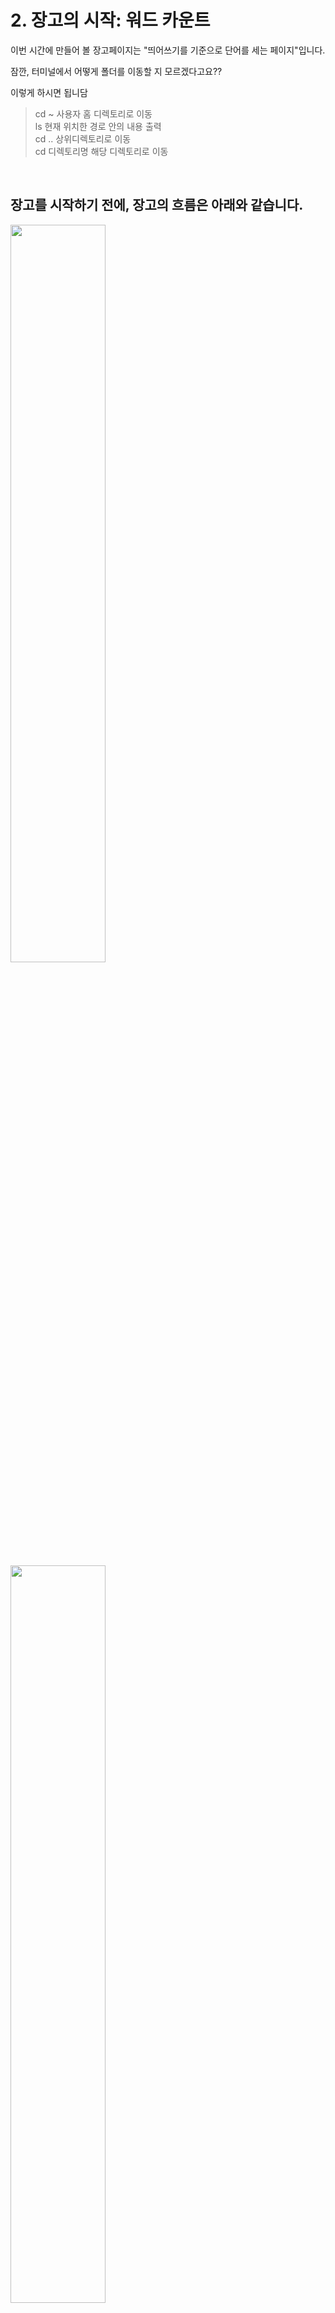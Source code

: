 # 2. 장고의 시작: 워드 카운트
이번 시간에 만들어 볼 장고페이지는 "띄어쓰기를 기준으로 단어를 세는 페이지"입니다.

잠깐, 터미널에서 어떻게 폴더를 이동할 지 모르겠다고요??

이렇게 하시면 됩니담

> cd ~     사용자 홈 디렉토리로 이동 <br/> ls    현재 위치한 경로 안의 내용 출력 <br/> cd ..     상위디렉토리로 이동 <br/> cd     디렉토리명 해당 디렉토리로 이동


<br/>

## 장고를 시작하기 전에, 장고의 흐름은 아래와 같습니다.
<img src="https://postfiles.pstatic.net/MjAyMDA2MTZfMzQg/MDAxNTkyMjg1NjE5MDE5.TWrIJ081Jln3EqxMbRuJpC49my4W-67gdMmEOD4lsZcg.4TinpUzMUZRMeEsJPdglKSx8BjRbdg1fxPre_Nj7e9kg.PNG.rmawjdals/%EC%8A%A4%ED%81%AC%EB%A6%B0%EC%83%B7_2020-06-16_%EC%98%A4%ED%9B%84_2.31.02.png?type=w580" width="55%"/>
<img src="https://postfiles.pstatic.net/MjAyMDA2MTZfMTc3/MDAxNTkyMjg1NjE5MDE0.C26k0pUKLSBo58ACHr22Ignz6ADlLDNxoO4bjlNXwukg.ZyMRJDpXPnbhxVQW6p_mJYKMU8s28jxI1kWwbn-T2sIg.PNG.rmawjdals/%EC%8A%A4%ED%81%AC%EB%A6%B0%EC%83%B7_2020-06-16_%EC%98%A4%ED%9B%84_2.31.10.png?type=w580" width="55%"/>


## 1) 장고 프로젝트 기본 설정하기

가상환경을 키고, 프로젝트를 생성해줍니다.

사전에 가상환경을 키고 진행합시다(중요도 백만개!!)

▶  맥, 리눅스의 경우 `source 가상환경명/bin/activate`

▶  윈도우의 경우 `가상환경명/Scripts/activate`

<br/>

### (1) project 만들기

터미널을 킨 후, twoproject라는 프로젝트를 생성해줍니다.

```
django-admin startproject twoproject
```

<img src="https://postfiles.pstatic.net/MjAyMDA2MTZfMTg4/MDAxNTkyMjg1NjE5MDE4.HBNnag47tGqbErR6hmv_P6lMz_Xm5_dGNOLfRusnZiEg.T5K-cYgqYxfIhxQH8MAbJi0gHxZo3Pz5S9u506fHfDQg.PNG.rmawjdals/%EC%8A%A4%ED%81%AC%EB%A6%B0%EC%83%B7_2020-06-16_%EC%98%A4%ED%9B%84_2.32.05.png?type=w580" width="55%"/>
<br/>

### (2) app 만들기

터미널에서 `cd two_assignment`를 쳐서 폴더 위치를 변경합니다.

(manage.py가 있는 폴더에서 app폴더를 만드니까 폴더위치를 변경함.)

그 후 아래 코드를 쳐서 `wordcount`라는 앱폴더를 생성합니다.

```
python manage.py startapp wordcount
```

<img src="https://postfiles.pstatic.net/MjAyMDA2MTZfMzcg/MDAxNTkyMjg1NjE5MjIy.n8TYnaZwkGnpS5pcpp_PaHS1bjTetuZw1ibtZSKtnEcg.Z7Un_fxwwoVuV0ukJFzOj1y9sE-34xSn3irzfiQ8YW4g.PNG.rmawjdals/%EC%8A%A4%ED%81%AC%EB%A6%B0%EC%83%B7_2020-06-16_%EC%98%A4%ED%9B%84_2.32.12.png?type=w580" width="55%"/>

<br/>

### (3) settings.py 설정하기

app을 만들었나요? 그럼 우리 프로젝트에게 만들어진 app의 존재를 알려주고 사용을 해야겠죠? 

`settings.py`파일에서 코드를 작성해주면 됩니다.

```
'wordcount.apps.WordcountConfig'
```

<img src="https://postfiles.pstatic.net/MjAyMDA2MTZfMjU0/MDAxNTkyMjg1NjE5MjYy.iTi5sP6jLtywc-p9VB-85MPx8KfZcNRaAQ47TOEFfjwg.jyGansWnzeAs2BCOC-Gg_I7wf-y8JItpadgdxFdQ93sg.PNG.rmawjdals/%EC%8A%A4%ED%81%AC%EB%A6%B0%EC%83%B7_2020-06-16_%EC%98%A4%ED%9B%84_2.32.19.png?type=w580" width="55%"/>

<br/>

### (4) template 설정하기

이제 사용자에게 보여질 html파일을 만들어봅시다.

우리가 만든 `app폴더(wordcount)`안에서 `templates`폴더를 생성을 만들고

`templates폴더 안 > wordcount폴더` 안에 html파일을 만듭니다.

```
wordcount폴더(app) > template폴더(만듬) > wordcount폴더 > html파일을 만듬
```

<img src="https://postfiles.pstatic.net/MjAyMDA2MTZfNDcg/MDAxNTkyMjg1NjE5MjY5.ZafS4Rd06W-ocSzk0iOBaMBKO4H_LzJZN3UUskTzW78g.eyIedt7ywBs-7W9dmmLBjtg--vUOTQQbvFxPW0Vc8NEg.PNG.rmawjdals/%EC%8A%A4%ED%81%AC%EB%A6%B0%EC%83%B7_2020-06-16_%EC%98%A4%ED%9B%84_2.32.24.png?type=w580" width="55%"/>

<br/>

### (5) view.py 설정하기

사용자에게 보여질 html파일을 만들었나요?  

그럼 `view.py`에서 유저에게 보여질 화면(html)을 언제, 어떻게 처리할지 

알려주는 함수를 적어줍니다.

```python
def home(request):
    return render(request, 'wordcount/home.html')
```

<img src="https://postfiles.pstatic.net/MjAyMDA2MTZfMTIx/MDAxNTkyMjg1NjE5MzAw.2XRlL8AmT35OboKv5fSz_WSkLmfo3-L7cRnD3xw4ZsUg.F161CBU3qsO29RYBJm3AT0vGZDuQDd2ZhcgmdUEt3k4g.PNG.rmawjdals/%EC%8A%A4%ED%81%AC%EB%A6%B0%EC%83%B7_2020-06-16_%EC%98%A4%ED%9B%84_2.32.30.png?type=w580" width="55%"/>

<br/>

### (6) url.py 설정하기

`url.py`에 내가 만든 html이 어떤 url을 입력할 시 뜨게 할지 결정하는 코드를 씁시다.

(주의! views.py파일 안에 만들어 놓은 `home함수`를 이용하기 위해서는 

`urls.py`에 `views.py`을 `import`해야합니다.)

```python
//(1) import하기
import wordcount.views

urlpatterns = [
//(2) path에 아래 형식의 코드 쓰기
    path('admin/', admin.site.urls),
    path('', wordcount.views.home, name="home"),
//  ''로 url요청이 들어오면 wordcount폴더 안에 
//  views라는 파일 안에 있는 home이라는 함수를 실행한다. 
//  이런 path를 home이라고 부른다.
    path('about/', wordcount.views.about, name="about"),
    path('count/', wordcount.views.count, name="count"),

]
```

<img src="https://postfiles.pstatic.net/MjAxOTAxMjBfMTc1/MDAxNTQ3OTcxNzM5MjEx.ED_FRnVmamaBqU9IKXtoleoXsV3wi9W5me13UxtJb8Ig.H4P1DyvInK9onXNv9PyYN2__YREM2enrRyVRMx3-r3sg.PNG.rmawjdals/%EC%8A%A4%ED%81%AC%EB%A6%B0%EC%83%B7_2019-01-20_%EC%98%A4%ED%9B%84_5.08.57.png?type=w580" width="55%"/>


<hr />


## 2) About.html 만들고 링크걸기

최종 화면 구성은 이렇습니다.

▶ home.html(초기화면)

▶ about.html(글을 작성하는 화면) 

▶ count.html(센 단어를 보여주는 화면)

about.html을 만들고 설정하는 방법은

 home.html을 만드는 방법과 같으므로 설명은 생략합니다^^
 
<img src="https://postfiles.pstatic.net/MjAyMDA2MTZfMjcy/MDAxNTkyMjg1NjE5Mzg0.VbLwIe-ppnjPwQ9ZHmacNErEwr2pcM1ZbV58h6dwjzog.rSmyCCsYLHxTxhPGvTK4hT42bmrO9Sf-ucU3m8Vm_vsg.PNG.rmawjdals/%EC%8A%A4%ED%81%AC%EB%A6%B0%EC%83%B7_2020-06-16_%EC%98%A4%ED%9B%84_2.32.50.png?type=w580" width="55%"/>


<hr />

## 3) count.html 설정하고 데이터 가져오기

장고에서는 어떤 형식으로 데이터를 주고 받을까요?

<br/>

### (1) home.html에 있던 데이터들을 이런 경로로 이동합니다.

<img src="https://postfiles.pstatic.net/MjAyMDA2MTZfMTg2/MDAxNTkyMjg1NjE5NDc0.g9AE2RDRBgga-ScESdtMVGaQ4GsHjuNs1Yk7alfLMBQg.vtoKMqz4hwcGVfcbH4FONIIP4heueojiCJrjlWPcFBwg.PNG.rmawjdals/%EC%8A%A4%ED%81%AC%EB%A6%B0%EC%83%B7_2020-06-16_%EC%98%A4%ED%9B%84_2.33.04.png?type=w580" width="55%"/>
<img src="https://postfiles.pstatic.net/MjAyMDA2MTZfMjEw/MDAxNTkyMjg1NjE5NTUy.L7tOAtEZi-Q_vxg4yZYgLlsXD8jijoWLuD7k7KSo-PEg.4IdljiQoxRP6SdiuWvP_5aR5yEWvLGapdq-pNmBalksg.PNG.rmawjdals/%EC%8A%A4%ED%81%AC%EB%A6%B0%EC%83%B7_2020-06-16_%EC%98%A4%ED%9B%84_2.33.10.png?type=w580" width="55%" />

<br/>

### (2) 넘어온 데이터는 count.html에서 어떻게 보여줄까요?

장고에서 데이터를 보여주기 위해서는 일정한 형식이 있습니다.

아래 표를 확인해볼까요?

<img src="https://postfiles.pstatic.net/MjAyMDA2MTZfMTcy/MDAxNTkyMjg1NjE5NTYy.TDsazsirVpyqA3MepVPifYBHlT8ZiDhXJ0UUYVbWxpsg.V1BUW1IabC2ig6eLFGFlm9Kuoq4TXJNtXDqazB5kIYwg.PNG.rmawjdals/%EC%8A%A4%ED%81%AC%EB%A6%B0%EC%83%B7_2020-06-16_%EC%98%A4%ED%9B%84_2.33.17.png?type=w580" width="55%"/>

<br/>

### (3) 띄어쓰기를 기반으로 단어를 세는 count함수는 이렇게 완성됩니다.

<img src="https://postfiles.pstatic.net/MjAxOTAxMjBfNDgg/MDAxNTQ3OTc2NTg0NjQ3.9Q3DiXsc9QuFwQdHXPfhilWpogSWrX7x4EQrA3zSi0Mg.YoFwb1ssppgX0wrs9uH9oJPXpzxO3HedDgkstfryMmsg.PNG.rmawjdals/%EC%8A%A4%ED%81%AC%EB%A6%B0%EC%83%B7_2019-01-20_%EC%98%A4%ED%9B%84_6.29.47.png?type=w580" width="75%" />

```python
def count(request):
//count함수입니다.
    full_text = request.GET['fulltext']
//home.html에서 온 데이터(name=fulltext)는 full_text라는 변수에 저장

    word_list = word_list.split()
//word_list는 word_list를 띄어쓰기를 기준으로 분리합니다.
    word_dictionary = {}

    for word in word_list:
//word_list(띄어쓰기를 기준으로 분리된 단어)만큼 반복합니다.
        if word in word_dictionary:
//만약 word_dictionary에 있는 단어라면
            # Increase
            word_dictionary[word] += 1
//단어를 저장하지 않고 순서를 넘깁니다.(이 부분 다시 공부!)
        else:
            # add to the dictionary
            word_dictionary[word] = 1

    return render(request, 'wordcount/count.html', 
    {'fulltext': full_text, 'total': len(word_list), 

    'dictionary': word_dictionary.items()})

```

<br/>

<img src="https://postfiles.pstatic.net/MjAxOTAxMjBfMjE3/MDAxNTQ3OTc2Njg0NTAz.xLq3cO6cbncbAJoRdrRUWB7uaxH66rBCBBG0hwRr1xgg.WWNGKo4i_MYS4G73H1-KOrIdpY_qysI3Tfz2B52KGSwg.PNG.rmawjdals/%EC%8A%A4%ED%81%AC%EB%A6%B0%EC%83%B7_2019-01-20_%EC%98%A4%ED%9B%84_6.31.26.png?type=w580" width="55%"/>

```html
<h1>당신이 입력한 텍스트는 <!--총단어수--> 단어로 구성되어 있습니다.</h1>

<a href="{% url 'home' %}"> 다시하기 </a>

<h1>입력한 텍스트: </h1>
<!-- 입력받은 전체 텍스트 -->
{{ fulltext }} 
<h1>단어 카운트:</h1>
{% for word, countTotal in dictionary %}
{{ word }} - {{ countTotal }}
<br>
{% endfor %}
<!-- '단어' - '단어나온 횟수' -->
//파이썬의 for문을 html파일에서 쓰기 위해서는 {% %}을 활용하면 됩니다. 
//다만 for문이 종료되었다는 내용을 표현해주기위해 
//{% endfor %}를 추가해 주시면 됩니다. 

//{% for word, countTotal in dictionary %}와 
//{% endfor %} 사이에 있는 구문은 일반 python 문법과 동일하고, 
//위 내용은 dictionary의 데이터의 key값과 value값을 각각 가져와
// 전부 출력하는 구문입니다.
```









